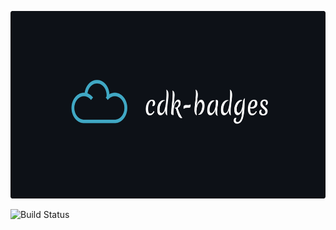 <p align="center">
 <img src="logo.png" alt="cdk-badges" height="300px"/>
</p>

![Build Status](https://e6afdclt6zb7dx667cpzsm7awu0azqyx.lambda-url.eu-west-1.on.aws/)
